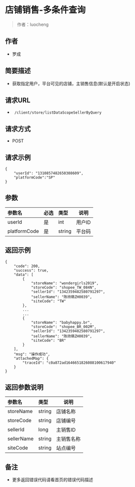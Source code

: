 # 店铺销售-多条件查询

> 作者：luocheng

## 作者

- 罗成
    
## 简要描述

- 获取指定用户，平台可见的店铺，主销售信息(默认是开启状态)

## 请求URL
- ` /client/store/listDataScopeSellerByQuery`
  
## 请求方式
- POST

## 请求示例
```
{
    "userId": "1310857482650308609",
    "platformCode":"SP"
}
```

## 参数

|参数名|必选|类型|说明|
|:----    |:---|:----- |-----   |
|userId |是  |int |用户ID   |
|platformCode     |是  |string | 平台码    |

## 返回示例

```
{
    "code": 200,
    "success": true,
    "data": [
        {
            "storeName": "wondergirls2019",
            "storeCode": "shopee_TW_084N",
            "sellerId": "1342359482580791297",
            "sellerName": "陈欣萌ZH0039",
            "siteCode": "TW"
        },
		...
		...
        {
            "storeName": "babyhappy.br",
            "storeCode": "shopee_BR_002M",
            "sellerId": "1342359482580791297",
            "sellerName": "陈欣萌ZH0039",
            "siteCode": "BR"
        }
    ],
    "msg": "操作成功",
    "attachedMap": {
        "traceId": "c0a872ad1646651826088100617940"
    }
}
```

## 返回参数说明 

|参数名|类型|说明|
|:-----  |:-----|-----                           |
|storeName |string   |店铺名称  |
|storeCode |string   |店铺编号  |
|sellerId |long   |主销售ID  |
|sellerName |string   |主销售名称  |
|siteCode |string   |站点编号  |

## 备注 

- 更多返回错误代码请看首页的错误代码描述